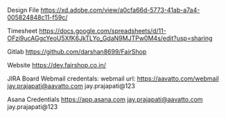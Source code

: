 Design File
https://xd.adobe.com/view/a0cfa66d-5773-41ab-a7a4-005824848c11-f59c/

Timesheet
https://docs.google.com/spreadsheets/d/11-OFzi9ucAGgcYeoU5XfK6JkTLYo_GdaN9MJTPw0M4s/edit?usp=sharing

Gitlab
https://github.com/darshan8699/FairShop

Website
https://dev.fairshop.co.in/

JIRA Board
Webmail credentals:
webmail url: https://aavatto.com/webmail
jay.prajapati@aavatto.com
jay.prajapati@123

Asana Credentials
https://app.asana.com
jay.prajapati@aavatto.com
jay.prajapati@123

